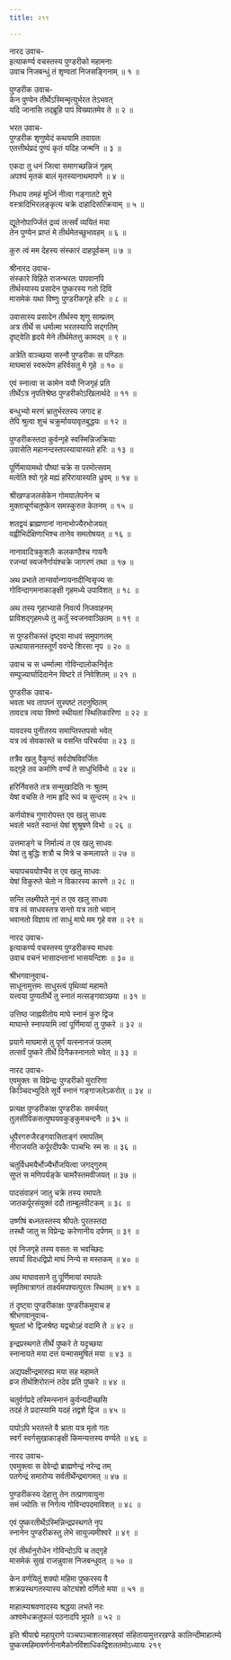 ```yaml
---
title: २१९

---
```

नारद उवाच-  
इत्याकर्ण्य वचस्तस्य पुण्डरीको महामनाः  
उवाच निजबन्धुं तं शृण्वतां निजसङ्गिनाम् ॥ १ ॥


पुण्डरीक उवाच-  
केन पुण्येन तीर्थेऽस्मिन्मृत्युर्भरत तेऽभवत्  
यदि जानासि तद्ब्रूहि पापं विख्यातमेव ते ॥ २ ॥


भरत उवाच-  
पुण्डरीक शृणुष्वेदं कथयामि तवाग्रतः  
एतत्तीर्थप्रदं पुण्यं कृतं यदिह जन्मनि ॥ ३ ॥


एकदा तु धनं जित्वा समागच्छन्निजं गृहम्  
अपश्यं मृतकं बालं मृतस्यानाथमापणे ॥ ४ ॥


निधाय तमहं मूर्ध्नि नीत्वा गङ्गातटे शुभे  
वस्त्रादिभिरलङ्कृत्य चक्रे दाहादिसत्क्रियाम् ॥ ५ ॥


द्यूतेनोपार्ज्जितं द्रव्यं तत्सर्वं व्ययितं मया  
तेन पुण्येन प्राप्तं मे तीर्थमेतच्छुभावहम् ॥ ६ ॥


कुरु त्वं मम देहस्य संस्कारं दाहपूर्वकम् ॥ ७ ॥


श्रीनारद उवाच-  
संस्कारे विहिते राजन्भरतः पापवानपि  
तीर्थस्यास्य प्रसादेन पुष्करस्य गतो दिवि  
मासमेकं यथा विष्णुः पुण्डरीकगृहे हरिः ॥ ८ ॥


उवासास्य प्रसादेन तीर्थस्य शृणु साम्प्रतम्  
अत्र तीर्थे स धर्मात्मा भरतस्यापि सद्गतिम्  
दृष्ट्वेति हृदये मेने तीर्थमेतत्तु कामदम् ॥ ९ ॥


अत्रेति वाञ्च्छया सस्नौ पुण्डरीकः स पण्डितः  
माघमासं स्वरूपेण हरिर्वसतु मे गृहे ॥ १० ॥


एवं स्नात्वा स कामेन ययौ निजगृहं प्रति  
तीर्थेऽत्र नृपतिश्रेष्ठ पुण्डरीकोऽखिलार्थदे ॥ ११ ॥


बन्धुभ्यो मरणं भ्रातुर्भरतस्य जगाद ह  
तेपि श्रुत्वा शुचं चक्रुर्माययावृतबुद्धयः ॥ १२ ॥


पुण्डरीकस्तदा कुर्वन्गृहे स्वस्मिन्निजक्रियाः  
उवासेति महानन्दस्तपस्यायास्यते हरिः ॥ १३ ॥


पूर्णिमायामथो पौष्यां चक्रे स परमोत्सवम्  
मत्वेति श्वो गृहे मह्यं हरिरायास्यति ध्रुवम् ॥ १४ ॥


श्रीखण्डजलसेकेन गोमयालेपनेन च  
मुक्ताचूर्णचतुष्केन समस्कुरुत केतनम् ॥ १५ ॥


शतद्वयं ब्राह्मणानां नानाभोज्यैरभोजयत्  
वह्वीभिर्दक्षिणाभिश्च तानेव समतोषयत् ॥ १६ ॥


नानावादित्रकुशलैः कलकण्ठैश्च गायनैः  
रजन्यां स्वजनैर्गायंश्चक्रे जागरणं तथा ॥ १७ ॥


अथ प्रभाते तान्सर्वान्गायनादीन्विसृज्य सः  
गोविन्दागमनाकाङ्क्षी गृहमध्ये उपाविशत् ॥ १८ ॥


अथ तस्य गृहाभ्यासे निवर्त्य निजवाहनम्  
प्राविशद्गृहमध्ये तु कर्तुं स्वजनवाञ्छितम् ॥ १९ ॥


स पुण्डरीकस्तं दृष्ट्वा माधवं समुपागतम्  
उत्थायासनतस्तूर्णं ववन्दे शिरसा नृप ॥ २० ॥


उवाच च स धर्म्मात्मा गोविन्दालोकनिर्वृतः  
सम्पूज्यार्घादिदानेन विष्टरे तं निवेशितम् ॥ २१ ॥


पुण्डरीक उवाच-  
भवता भव तापघ्नं सुस्पष्टं तदनुष्ठितम्  
तावदत्र त्वया विष्णो स्थीयतां स्थितिकारिणा ॥ २२ ॥


यावदस्य पुनीतस्य समाप्तिस्तपसो भवेत्  
यत्र त्वं सेवकास्ते च वसन्ति परिचर्यया ॥ २३ ॥


तत्रैव खलु वैकुण्ठं सर्वदोषविवर्जितः  
यद्गृहे तव कर्माणि वर्ण्यं ते साधुभिर्विभो ॥ २४ ॥


हरिर्निवसते तत्र सन्मुखादिति नः श्रुतम्  
येषां वचसि ते नाम हृदि रूपं च सुन्दरम् ॥ २५ ॥


कर्णयोश्च गुणारोपस्त एव खलु साधवः  
भवतो भवते स्वान्तं येषां शुश्रूषणे विभो ॥ २६ ॥


उत्तमाङ्गे च निर्माल्यं त एव खलु साधवः  
येषां तु बुद्धिः शत्रौ च मित्रे च कमलापते ॥ २७ ॥


चयापचययोश्चैव त एव खलु साधवः  
येषां विकुरुते चेतो न विकारस्य कारणे ॥ २८ ॥


सन्ति लक्ष्मीपते नूनं त एव खलु साधवः  
यत्र त्वं साधवस्तत्र सन्तो यत्र ततो भवान्  
भवानतो विज्ञाय तां साधुं माघे मम गृहे वस ॥ २९ ॥


नारद उवाच-  
इत्याकर्ण्य वचस्तस्य पुण्डरीकस्य माधवः  
उवाच वचनं भासादन्तानां भासयन्दिशः ॥ ३० ॥


श्रीभगवानुवाच-  
साधूनामुत्तमः साधुस्त्वं पृथिव्यां महामते  
यत्त्वया पुण्यतीर्थे तु स्नातं मत्सङ्गवाञ्छया ॥ ३१ ॥


उत्तिष्ठ जाह्नवीतोय माघे स्नानं कुरु द्विज  
माघान्ते स्नापयामि त्वां पूर्णिमायां तु पुष्करे ॥ ३२ ॥


प्रयागे माघमासे तु पूर्णं यत्स्नानजं फलम्  
तत्सर्वं पुष्करे तीर्थे दिनैकस्नानतो भवेत् ॥ ३३ ॥


नारद उवाच-  
एवमुक्तः स विप्रेन्द्रः पुण्डरीको मुरारिणा  
किञ्चिदभ्युदिते सूर्ये स्नानं गङ्गाजलेऽकरोत् ॥ ३४ ॥


प्रत्यक्ष पुण्डरीकाक्ष पुण्डरीकः समर्चयत्  
तुलसीविकसत्पुष्पयवकुङ्कुमचन्दनैः ॥ ३५ ॥


धूपैरगरुजैरङ्गवासिताङ्गं रमापतिम्  
नीराजयति कर्पूरदीपकैः पञ्चभिः स्म सः ॥ ३६ ॥


चतुर्विधमयैर्भोज्यैर्भोजयित्वा जगद्गुरुम्  
सुप्तं स मणिपर्यङ्के चामरैस्तमवीजयत् ॥ ३७ ॥


पादसंवाहनं जातु चक्रे तस्य रमापतेः  
जातकर्पूरसंयुक्तं ददौ ताम्बूलवीटकम् ॥ ३८ ॥


उष्णीषं बध्नतस्तस्य श्रीपतेः पुरतस्तदा  
तस्थौ जातु स विप्रेन्द्रः करेणानीय दर्पणम् ॥ ३९ ॥


एवं निजगृहे तस्य वसतः स भवच्छिदः  
सपर्यां विदधद्विप्रो माघं निन्ये स मस्तकम् ॥ ४० ॥


अथ माघावसाने तु पूर्णिमायां रमापतेः  
स्मृतिमात्रागतं तार्क्ष्यमपश्यत्पुरतः स्थितम् ॥ ४१ ॥


तं दृष्ट्वा पुण्डरीकाक्षः पुण्डरीकमुवाच ह  
श्रीभगवानुवाच-  
श्रूयतां भो द्विजश्रेष्ठ यद्वचोऽहं वदामि ते ॥ ४२ ॥


इन्द्रप्रस्थगते तीर्थे पुष्करे ते यदृच्छया  
स्नानायते मया दत्तं यन्मासमुषितं मया ॥ ४३ ॥


अद्यपक्षीन्द्रमारुह्य मया सह महामते  
व्रज तीर्थशिरोरत्नं तदेव प्रति पुष्करे ॥ ४४ ॥


चतुर्वर्गप्रदे तस्मिन्स्नानं कुर्वन्यदीच्छसि  
तदहं ते प्रदास्यामि यदहं तद्वशे द्विज ॥ ४५ ॥


पापोऽपि भरतस्ते वै भ्राता यत्र मृतो गतः  
स्वर्गं स्वर्गसुखाकाङ्क्षी किमन्यत्तस्य वर्ण्यते ॥ ४६ ॥


नारद उवाच-  
एवमुक्त्वा स देवेन्द्रो ब्राह्मणेन्द्रं नरेन्द्र तम्  
पतगेन्द्रं समारोप्य सर्वतीर्थेन्द्रमागमत् ॥ ४७ ॥


पुण्डरीकस्य देहात्तु तेन तत्प्राणवायुना  
समं ज्योतिः स निर्गत्य गोविन्दपदमाविशत् ॥ ४८ ॥


एवं पुष्करतीर्थेऽस्मिन्निन्द्रप्रस्थगते नृप  
स्नानेन पुण्डरीकस्तु लेभे सायुज्यमीश्वरे ॥ ४९ ॥


एवं तीर्थानुरोधेन गोविन्दोऽपि च तद्गृहे  
मासमेकं सुखं राजन्नुवास निजबन्धुवत् ॥ ५० ॥


केन वर्णयितुं शक्यो महिमा पुष्करस्य वै  
शक्रप्रस्थगतस्यास्य कोट्यंशो वर्णितो मया ॥ ५१ ॥


माहात्म्यश्रवणादस्य श्रद्धया लभते नरः  
अश्वमेधक्रतुफलं पठनादपि भूपते ॥ ५२ ॥


इति श्रीपाद्मे महापुराणे पञ्चपञ्चाशत्साहस्र्यां संहितायामुत्तरखण्डे कालिन्दीमाहात्म्ये पुष्करमहिमावर्णनोनामैकोनविंशाधिकद्विशततमोऽध्यायः २१९